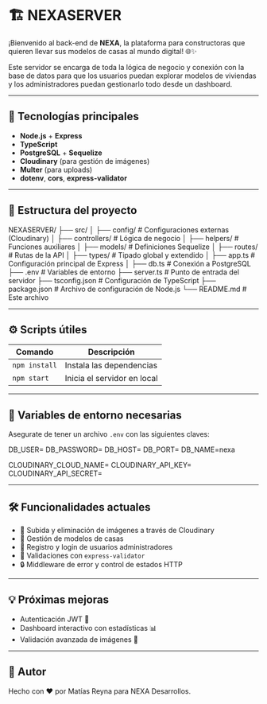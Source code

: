 # 🏗️ NEXASERVER

¡Bienvenido al back-end de **NEXA**, la plataforma para constructoras que quieren llevar sus modelos de casas al mundo digital! 🌐✨

Este servidor se encarga de toda la lógica de negocio y conexión con la base de datos para que los usuarios puedan explorar modelos de viviendas y los administradores puedan gestionarlo todo desde un dashboard.

---

## 🚀 Tecnologías principales

- **Node.js** + **Express**
- **TypeScript**
- **PostgreSQL** + **Sequelize**
- **Cloudinary** (para gestión de imágenes)
- **Multer** (para uploads)
- **dotenv**, **cors**, **express-validator**

---

## 📁 Estructura del proyecto

NEXASERVER/
├── src/
│   ├── config/              # Configuraciones externas (Cloudinary)
│   ├── controllers/         # Lógica de negocio
│   ├── helpers/             # Funciones auxiliares
│   ├── models/              # Definiciones Sequelize
│   ├── routes/              # Rutas de la API
│   ├── types/               # Tipado global y extendido
│   ├── app.ts               # Configuración principal de Express
│   ├── db.ts                # Conexión a PostgreSQL
├── .env                     # Variables de entorno
├── server.ts                # Punto de entrada del servidor
├── tsconfig.json            # Configuración de TypeScript
├── package.json             # Archivo de configuración de Node.js
└── README.md                # Este archivo

---

## ⚙️ Scripts útiles

| Comando        | Descripción                   |
|----------------|-------------------------------|
| `npm install`  | Instala las dependencias      |
| `npm start`    | Inicia el servidor en local   |

---

## 🔐 Variables de entorno necesarias

Asegurate de tener un archivo `.env` con las siguientes claves:

DB_USER=
DB_PASSWORD=
DB_HOST=
DB_PORT=
DB_NAME=nexa

CLOUDINARY_CLOUD_NAME=
CLOUDINARY_API_KEY=
CLOUDINARY_API_SECRET=

---

## 🛠️ Funcionalidades actuales

- 📸 Subida y eliminación de imágenes a través de Cloudinary
- 🏡 Gestión de modelos de casas
- 👤 Registro y login de usuarios administradores
- 🧼 Validaciones con `express-validator`
- 🔒 Middleware de error y control de estados HTTP

---

## 💡 Próximas mejoras

- Autenticación JWT 🔐
- Dashboard interactivo con estadísticas 📊
- Validación avanzada de imágenes 📁

---

## 📣 Autor

Hecho con ❤️ por Matías Reyna para NEXA Desarrollos.